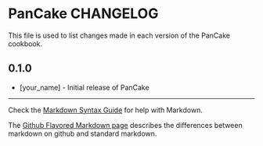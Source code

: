 # PanCake CHANGELOG

This file is used to list changes made in each version of the PanCake cookbook.

## 0.1.0
- [your_name] - Initial release of PanCake

- - -
Check the [Markdown Syntax Guide](http://daringfireball.net/projects/markdown/syntax) for help with Markdown.

The [Github Flavored Markdown page](http://github.github.com/github-flavored-markdown/) describes the differences between markdown on github and standard markdown.
